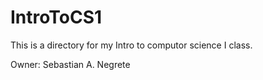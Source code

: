 # IntroToCS1
This is a directory for my Intro to computor science I class.

Owner: Sebastian A. Negrete
